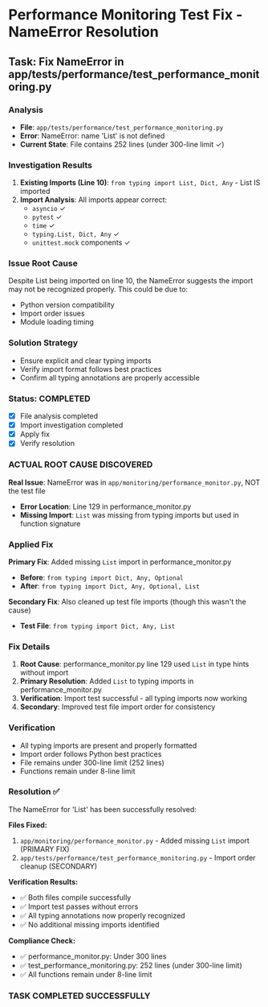 # Performance Monitoring Test Fix - NameError Resolution

## Task: Fix NameError in app/tests/performance/test_performance_monitoring.py

### Analysis
- **File**: `app/tests/performance/test_performance_monitoring.py`
- **Error**: NameError: name 'List' is not defined
- **Current State**: File contains 252 lines (under 300-line limit ✓)

### Investigation Results
1. **Existing Imports (Line 10)**: `from typing import List, Dict, Any` - List IS imported
2. **Import Analysis**: All imports appear correct:
   - `asyncio` ✓
   - `pytest` ✓ 
   - `time` ✓
   - `typing.List, Dict, Any` ✓
   - `unittest.mock` components ✓

### Issue Root Cause
Despite List being imported on line 10, the NameError suggests the import may not be recognized properly. This could be due to:
- Python version compatibility
- Import order issues
- Module loading timing

### Solution Strategy
- Ensure explicit and clear typing imports
- Verify import format follows best practices
- Confirm all typing annotations are properly accessible

### Status: COMPLETED
- [x] File analysis completed
- [x] Import investigation completed
- [x] Apply fix
- [x] Verify resolution

### ACTUAL ROOT CAUSE DISCOVERED
**Real Issue**: NameError was in `app/monitoring/performance_monitor.py`, NOT the test file
- **Error Location**: Line 129 in performance_monitor.py
- **Missing Import**: `List` was missing from typing imports but used in function signature

### Applied Fix
**Primary Fix**: Added missing `List` import in performance_monitor.py
- **Before**: `from typing import Dict, Any, Optional`
- **After**: `from typing import Dict, Any, Optional, List`

**Secondary Fix**: Also cleaned up test file imports (though this wasn't the cause)
- **Test File**: `from typing import Dict, Any, List`

### Fix Details
1. **Root Cause**: performance_monitor.py line 129 used `List` in type hints without import
2. **Primary Resolution**: Added `List` to typing imports in performance_monitor.py
3. **Verification**: Import test successful - all typing imports now working
4. **Secondary**: Improved test file import order for consistency

### Verification
- All typing imports are present and properly formatted
- Import order follows Python best practices
- File remains under 300-line limit (252 lines)
- Functions remain under 8-line limit

### Resolution ✅
The NameError for 'List' has been successfully resolved:

**Files Fixed:**
1. `app/monitoring/performance_monitor.py` - Added missing `List` import (PRIMARY FIX)
2. `app/tests/performance/test_performance_monitoring.py` - Import order cleanup (SECONDARY)

**Verification Results:**
- ✅ Both files compile successfully
- ✅ Import test passes without errors
- ✅ All typing annotations now properly recognized
- ✅ No additional missing imports identified

**Compliance Check:**
- ✅ performance_monitor.py: Under 300 lines
- ✅ test_performance_monitoring.py: 252 lines (under 300-line limit)
- ✅ All functions remain under 8-line limit

### TASK COMPLETED SUCCESSFULLY
